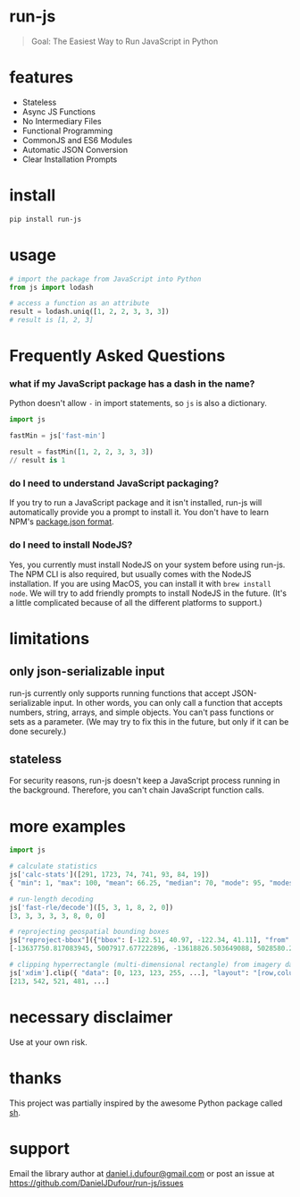 # run-js
> Goal: The Easiest Way to Run JavaScript in Python

# features
- Stateless
- Async JS Functions
- No Intermediary Files
- Functional Programming
- CommonJS and ES6 Modules
- Automatic JSON Conversion
- Clear Installation Prompts

# install
```bash
pip install run-js
```

# usage
```python
# import the package from JavaScript into Python
from js import lodash

# access a function as an attribute
result = lodash.uniq([1, 2, 2, 3, 3, 3])
# result is [1, 2, 3]
```

# Frequently Asked Questions
### what if my JavaScript package has a dash in the name?
Python doesn't allow `-` in import statements, so `js` is also a dictionary.
```python
import js

fastMin = js['fast-min']

result = fastMin([1, 2, 2, 3, 3, 3])
// result is 1
```
### do I need to understand JavaScript packaging?
If you try to run a JavaScript package and it isn't installed, run-js will automatically
provide you a prompt to install it.  You don't have to learn NPM's [package.json format](https://docs.npmjs.com/files/package.json/).

### do I need to install NodeJS?
Yes, you currently must install NodeJS on your system before using run-js.  The NPM CLI is also required, but usually comes with the NodeJS installation.  If you are using MacOS, you can install it with `brew install node`.  We will try to add friendly prompts to install NodeJS in the future.  (It's a little complicated because of all the different platforms to support.)

# limitations
## only json-serializable input
run-js currently only supports running functions that accept JSON-serializable input. 
In other words, you can only call a function that accepts numbers, string, arrays, and simple objects.
You can't pass functions or sets as a parameter. (We may try to fix this in the future, but only if it can be done securely.)

## stateless
For security reasons, run-js doesn't keep a JavaScript process running in the background.  Therefore,
you can't chain JavaScript function calls.

# more examples
```python
import js

# calculate statistics
js['calc-stats']([291, 1723, 74, 741, 93, 84, 19])
{ "min": 1, "max": 100, "mean": 66.25, "median": 70, "mode": 95, "modes": [90, 100], "sum": 328350, "histogram": { ... } }

# run-length decoding
js['fast-rle/decode']([5, 3, 1, 8, 2, 0])
[3, 3, 3, 3, 3, 8, 0, 0]

# reprojecting geospatial bounding boxes
js["reproject-bbox"]({"bbox": [-122.51, 40.97, -122.34, 41.11], "from": 4326, "to": 3857})
[-13637750.817083945, 5007917.677222896, -13618826.503649088, 5028580.202823918 ]

# clipping hyperrectangle (multi-dimensional rectangle) from imagery data
js['xdim'].clip({ "data": [0, 123, 123, 255, ...], "layout": "[row,column,band]", "sizes": {"band": 4, "row": 768, "column": 1024 }, "rect": { "band": [2,2], "row": [20, 219], "column": [47, 211]}})
[213, 542, 521, 481, ...]
```

# necessary disclaimer
Use at your own risk.

# thanks
This project was partially inspired by the awesome Python package called [sh](https://github.com/amoffat/sh).

# support
Email the library author at daniel.j.dufour@gmail.com or post an issue at https://github.com/DanielJDufour/run-js/issues
